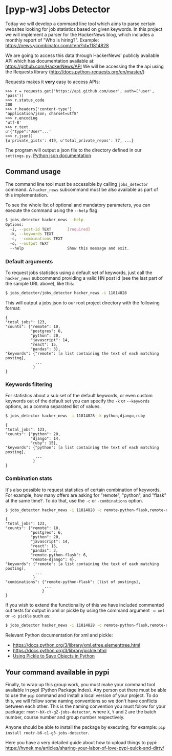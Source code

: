 # [pyp-w3] Jobs Detector

Today we will develop a command line tool which aims to parse certain websites looking for job statistics based on given keywords. In this project we will implement a parser for the HackerNews blog, which includes a monthly report of "Who is hiring?". Example: https://news.ycombinator.com/item?id=11814828

We are going to access this data through HackerNews' publicly available API which has documentation available at: https://github.com/HackerNews/API We will be accessing the the api using the Requests library (http://docs.python-requests.org/en/master/)

Requests makes it **very** easy to access APIs:
```
>>> r = requests.get('https://api.github.com/user', auth=('user', 'pass'))
>>> r.status_code
200
>>> r.headers['content-type']
'application/json; charset=utf8'
>>> r.encoding
'utf-8'
>>> r.text
u'{"type":"User"...'
>>> r.json()
{u'private_gists': 419, u'total_private_repos': 77, ...}
```

The program will output a json file to the directory defined in our `settings.py`. [Python json documentation](https://docs.python.org/3/library/json.html) 

## Command usage

The command line tool must be accessible by calling `jobs_detector` command. A `hacker_news` subcommand must be also available as part of this implementation.

To see the whole list of optional and mandatory parameters, you can execute the command using the `--help` flag.

```bash
$ jobs_detector hacker_news --help
Options:
  -i, --post-id TEXT       [required]
  -k, --keywords TEXT
  -c, --combinations TEXT
  -o, --output TEXT
  --help                   Show this message and exit.
```

### Default arguments

To request jobs statistics using a default set of keywords, just call the `hacker_news` subcommand providing a valid HN post id (see the last part of the sample URL above), like this:

```bash
$ jobs_detector/jobs_detector hacker_news -i 11814828
```
This will output a jobs.json to our root project directory with the following format:
```
{
"total_jobs": 123,
"counts": {"remote": 10,
		   "postgres": 6,
		   "python": 20,
		   "javascript": 14,
		   "react": 15,
		   "pandas": 3},
"keywords": {"remote": [a list containing the text of each matching posting],
			 ...
			}
}
```

### Keywords filtering

For statistics about a sub set of the default keywords, or even custom keywords out of the default set you can specify the `-k` or `--keywords` options, as a comma separated list of values.

```bash
$ jobs_detector hacker_news -i 11814828 -k python,django,ruby
```
```
{
"total_jobs": 123,
"counts": {"python": 20,
		   "django": 14,
		   "ruby": 15},
"keywords": {"python": [a list containing the text of each matching posting],
			 ...
			}
}
```

### Combination stats

It's also possible to request statistics of certain combination of keywords. For example, how many offers are asking for "remote", "python", and "flask" at the same time?. To do that, use the `-c` or `-combinations` option.

```bash
$ jobs_detector hacker_news -i 11814828 -c remote-python-flask,remote-django
```
```
{
"total_jobs": 123,
"counts": {"remote": 10,
		   "postgres": 6,
		   "python": 20,
		   "javascript": 14,
		   "react": 15,
		   "pandas": 3,
		   "remote-python-flask": 6,
		   "remote-django": 4},
"keywords": {"remote": [a list containing the text of each matching posting],
			 ...
			}
"combinations": {"remote-python-flask": [list of postings],
				 ...
				}
}
```

If you wish to extend the functionality of this we have included commented out tests for output in xml or pickle by using the command argument `-o xml` or `-o pickle` such as:
```bash
$ jobs_detector hacker_news -i 11814828 -c remote-python-flask,remote-django -o xml
```
Relevant Python documentation for xml and pickle:

 - https://docs.python.org/3/library/xml.etree.elementtree.html
 - https://docs.python.org/3/library/pickle.html
 - [Using Pickle to Save Objects in Python](https://www.thoughtco.com/using-pickle-to-save-objects-2813661)

## Your command available in pypi

Finally, to wrap up this group work, you must make your command tool available in pypi (Python Package Index). Any person out there must be able to use the `pip` command and install a local version of your project. To do this, we will follow some naming conventions so we don't have conflicts between each other. This is the naming convention you must follow for your package: `rmotr-bX-cY-gZ-jobs-detector`, where `X`, `Y` and `Z` are the batch number, course number and group number respectively.

Anyone should be able to install the package by executing, for example: `pip install rmotr-b6-c1-g3-jobs-detector`.

Here you have a very detailed guide about how to upload things to pypi: https://hynek.me/articles/sharing-your-labor-of-love-pypi-quick-and-dirty/
